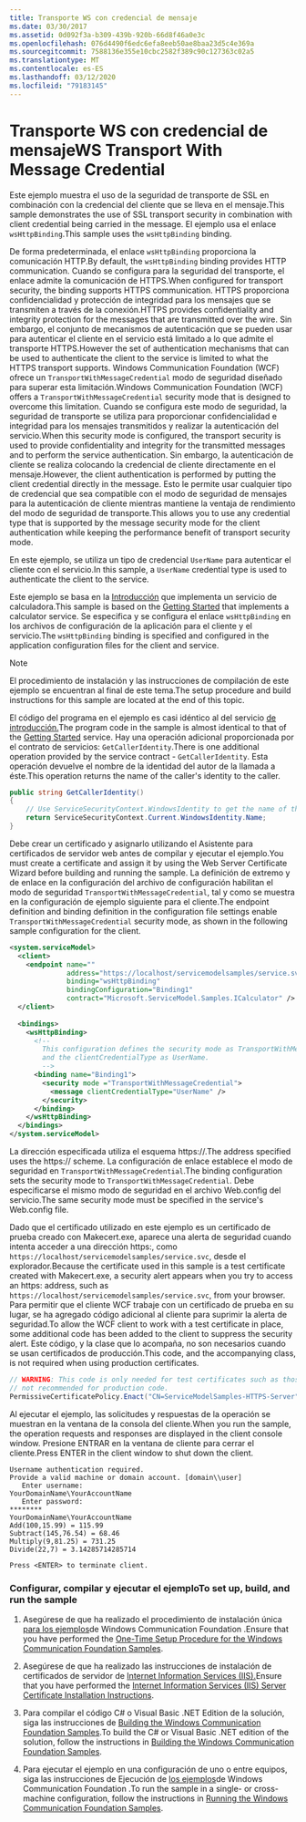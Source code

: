 ```yaml
---
title: Transporte WS con credencial de mensaje
ms.date: 03/30/2017
ms.assetid: 0d092f3a-b309-439b-920b-66d8f46a0e3c
ms.openlocfilehash: 076d4490f6edc6efa8eeb50ae8baa23d5c4e369a
ms.sourcegitcommit: 7588136e355e10cbc2582f389c90c127363c02a5
ms.translationtype: MT
ms.contentlocale: es-ES
ms.lasthandoff: 03/12/2020
ms.locfileid: "79183145"
---
```

# <a name="ws-transport-with-message-credential"></a><span data-ttu-id="d0781-102">Transporte WS con credencial de mensaje</span><span class="sxs-lookup"><span data-stu-id="d0781-102">WS Transport With Message Credential</span></span>
<span data-ttu-id="d0781-103">Este ejemplo muestra el uso de la seguridad de transporte de SSL en combinación con la credencial del cliente que se lleva en el mensaje.</span><span class="sxs-lookup"><span data-stu-id="d0781-103">This sample demonstrates the use of SSL transport security in combination with client credential being carried in the message.</span></span> <span data-ttu-id="d0781-104">El ejemplo usa el enlace `wsHttpBinding`.</span><span class="sxs-lookup"><span data-stu-id="d0781-104">This sample uses the `wsHttpBinding` binding.</span></span>  
  
 <span data-ttu-id="d0781-105">De forma predeterminada, el enlace `wsHttpBinding` proporciona la comunicación HTTP.</span><span class="sxs-lookup"><span data-stu-id="d0781-105">By default, the `wsHttpBinding` binding provides HTTP communication.</span></span> <span data-ttu-id="d0781-106">Cuando se configura para la seguridad del transporte, el enlace admite la comunicación de HTTPS.</span><span class="sxs-lookup"><span data-stu-id="d0781-106">When configured for transport security, the binding supports HTTPS communication.</span></span> <span data-ttu-id="d0781-107">HTTPS proporciona confidencialidad y protección de integridad para los mensajes que se transmiten a través de la conexión.</span><span class="sxs-lookup"><span data-stu-id="d0781-107">HTTPS provides confidentiality and integrity protection for the messages that are transmitted over the wire.</span></span> <span data-ttu-id="d0781-108">Sin embargo, el conjunto de mecanismos de autenticación que se pueden usar para autenticar el cliente en el servicio está limitado a lo que admite el transporte HTTPS.</span><span class="sxs-lookup"><span data-stu-id="d0781-108">However the set of authentication mechanisms that can be used to authenticate the client to the service is limited to what the HTTPS transport supports.</span></span> <span data-ttu-id="d0781-109">Windows Communication Foundation (WCF) ofrece un `TransportWithMessageCredential` modo de seguridad diseñado para superar esta limitación.</span><span class="sxs-lookup"><span data-stu-id="d0781-109">Windows Communication Foundation (WCF) offers a `TransportWithMessageCredential` security mode that is designed to overcome this limitation.</span></span> <span data-ttu-id="d0781-110">Cuando se configura este modo de seguridad, la seguridad de transporte se utiliza para proporcionar confidencialidad e integridad para los mensajes transmitidos y realizar la autenticación del servicio.</span><span class="sxs-lookup"><span data-stu-id="d0781-110">When this security mode is configured, the transport security is used to provide confidentiality and integrity for the transmitted messages and to perform the service authentication.</span></span> <span data-ttu-id="d0781-111">Sin embargo, la autenticación de cliente se realiza colocando la credencial de cliente directamente en el mensaje.</span><span class="sxs-lookup"><span data-stu-id="d0781-111">However, the client authentication is performed by putting the client credential directly in the message.</span></span> <span data-ttu-id="d0781-112">Esto le permite usar cualquier tipo de credencial que sea compatible con el modo de seguridad de mensajes para la autenticación de cliente mientras mantiene la ventaja de rendimiento del modo de seguridad de transporte.</span><span class="sxs-lookup"><span data-stu-id="d0781-112">This allows you to use any credential type that is supported by the message security mode for the client authentication while keeping the performance benefit of transport security mode.</span></span>  
  
 <span data-ttu-id="d0781-113">En este ejemplo, se utiliza un tipo de credencial `UserName` para autenticar el cliente con el servicio.</span><span class="sxs-lookup"><span data-stu-id="d0781-113">In this sample, a `UserName` credential type is used to authenticate the client to the service.</span></span>  
  
 <span data-ttu-id="d0781-114">Este ejemplo se basa en la [Introducción](../../../../docs/framework/wcf/samples/getting-started-sample.md) que implementa un servicio de calculadora.</span><span class="sxs-lookup"><span data-stu-id="d0781-114">This sample is based on the [Getting Started](../../../../docs/framework/wcf/samples/getting-started-sample.md) that implements a calculator service.</span></span> <span data-ttu-id="d0781-115">Se especifica y se configura el enlace `wsHttpBinding` en los archivos de configuración de la aplicación para el cliente y el servicio.</span><span class="sxs-lookup"><span data-stu-id="d0781-115">The `wsHttpBinding` binding is specified and configured in the application configuration files for the client and service.</span></span>  
  
> [!NOTE]
> <span data-ttu-id="d0781-116">El procedimiento de instalación y las instrucciones de compilación de este ejemplo se encuentran al final de este tema.</span><span class="sxs-lookup"><span data-stu-id="d0781-116">The setup procedure and build instructions for this sample are located at the end of this topic.</span></span>  
  
 <span data-ttu-id="d0781-117">El código del programa en el ejemplo es casi idéntico al del servicio [de introducción.](../../../../docs/framework/wcf/samples/getting-started-sample.md)</span><span class="sxs-lookup"><span data-stu-id="d0781-117">The program code in the sample is almost identical to that of the [Getting Started](../../../../docs/framework/wcf/samples/getting-started-sample.md) service.</span></span> <span data-ttu-id="d0781-118">Hay una operación adicional proporcionada por el contrato de servicios: `GetCallerIdentity`.</span><span class="sxs-lookup"><span data-stu-id="d0781-118">There is one additional operation provided by the service contract - `GetCallerIdentity`.</span></span> <span data-ttu-id="d0781-119">Esta operación devuelve el nombre de la identidad del autor de la llamada a éste.</span><span class="sxs-lookup"><span data-stu-id="d0781-119">This operation returns the name of the caller's identity to the caller.</span></span>  

```csharp
public string GetCallerIdentity()  
{  
    // Use ServiceSecurityContext.WindowsIdentity to get the name of the caller.  
    return ServiceSecurityContext.Current.WindowsIdentity.Name;  
}  
```

 <span data-ttu-id="d0781-120">Debe crear un certificado y asignarlo utilizando el Asistente para certificados de servidor web antes de compilar y ejecutar el ejemplo.</span><span class="sxs-lookup"><span data-stu-id="d0781-120">You must create a certificate and assign it by using the Web Server Certificate Wizard before building and running the sample.</span></span> <span data-ttu-id="d0781-121">La definición de extremo y de enlace en la configuración del archivo de configuración habilitan el modo de seguridad `TransportWithMessageCredential`, tal y como se muestra en la configuración de ejemplo siguiente para el cliente.</span><span class="sxs-lookup"><span data-stu-id="d0781-121">The endpoint definition and binding definition in the configuration file settings enable `TransportWithMessageCredential` security mode, as shown in the following sample configuration for the client.</span></span>  
  
```xml  
<system.serviceModel>  
  <client>  
    <endpoint name=""  
              address="https://localhost/servicemodelsamples/service.svc"
              binding="wsHttpBinding"
              bindingConfiguration="Binding1"
              contract="Microsoft.ServiceModel.Samples.ICalculator" />  
  </client>  
  
  <bindings>  
    <wsHttpBinding>  
      <!--   
        This configuration defines the security mode as TransportWithMessageCredential.  
        and the clientCredentialType as UserName.  
        -->  
      <binding name="Binding1">  
        <security mode ="TransportWithMessageCredential">  
          <message clientCredentialType="UserName" />  
        </security>  
      </binding>  
    </wsHttpBinding>  
  </bindings>  
</system.serviceModel>  
```  
  
 <span data-ttu-id="d0781-122">La dirección especificada utiliza el esquema https://.</span><span class="sxs-lookup"><span data-stu-id="d0781-122">The address specified uses the https:// scheme.</span></span> <span data-ttu-id="d0781-123">La configuración de enlace establece el modo de seguridad en `TransportWithMessageCredential`.</span><span class="sxs-lookup"><span data-stu-id="d0781-123">The binding configuration sets the security mode to `TransportWithMessageCredential`.</span></span> <span data-ttu-id="d0781-124">Debe especificarse el mismo modo de seguridad en el archivo Web.config del servicio.</span><span class="sxs-lookup"><span data-stu-id="d0781-124">The same security mode must be specified in the service's Web.config file.</span></span>  
  
 <span data-ttu-id="d0781-125">Dado que el certificado utilizado en este ejemplo es un certificado de prueba creado con Makecert.exe, aparece una alerta de seguridad cuando intenta acceder a una dirección https:, como `https://localhost/servicemodelsamples/service.svc`, desde el explorador.</span><span class="sxs-lookup"><span data-stu-id="d0781-125">Because the certificate used in this sample is a test certificate created with Makecert.exe, a security alert appears when you try to access an https: address, such as  `https://localhost/servicemodelsamples/service.svc`, from your browser.</span></span> <span data-ttu-id="d0781-126">Para permitir que el cliente WCF trabaje con un certificado de prueba en su lugar, se ha agregado código adicional al cliente para suprimir la alerta de seguridad.</span><span class="sxs-lookup"><span data-stu-id="d0781-126">To allow the WCF client to work with a test certificate in place, some additional code has been added to the client to suppress the security alert.</span></span> <span data-ttu-id="d0781-127">Este código, y la clase que lo acompaña, no son necesarios cuando se usan certificados de producción.</span><span class="sxs-lookup"><span data-stu-id="d0781-127">This code, and the accompanying class, is not required when using production certificates.</span></span>  

```csharp
// WARNING: This code is only needed for test certificates such as those created by makecert. It is
// not recommended for production code.  
PermissiveCertificatePolicy.Enact("CN=ServiceModelSamples-HTTPS-Server");  
```
  
 <span data-ttu-id="d0781-128">Al ejecutar el ejemplo, las solicitudes y respuestas de la operación se muestran en la ventana de la consola del cliente.</span><span class="sxs-lookup"><span data-stu-id="d0781-128">When you run the sample, the operation requests and responses are displayed in the client console window.</span></span> <span data-ttu-id="d0781-129">Presione ENTRAR en la ventana de cliente para cerrar el cliente.</span><span class="sxs-lookup"><span data-stu-id="d0781-129">Press ENTER in the client window to shut down the client.</span></span>  
  
```console  
Username authentication required.  
Provide a valid machine or domain account. [domain\\user]  
   Enter username:
YourDomainName\YourAccountName  
   Enter password:
********  
YourDomainName\YourAccountName  
Add(100,15.99) = 115.99  
Subtract(145,76.54) = 68.46  
Multiply(9,81.25) = 731.25  
Divide(22,7) = 3.14285714285714  
  
Press <ENTER> to terminate client.  
```  
  
### <a name="to-set-up-build-and-run-the-sample"></a><span data-ttu-id="d0781-130">Configurar, compilar y ejecutar el ejemplo</span><span class="sxs-lookup"><span data-stu-id="d0781-130">To set up, build, and run the sample</span></span>  
  
1. <span data-ttu-id="d0781-131">Asegúrese de que ha realizado el procedimiento de instalación única [para los ejemplos](../../../../docs/framework/wcf/samples/one-time-setup-procedure-for-the-wcf-samples.md)de Windows Communication Foundation .</span><span class="sxs-lookup"><span data-stu-id="d0781-131">Ensure that you have performed the [One-Time Setup Procedure for the Windows Communication Foundation Samples](../../../../docs/framework/wcf/samples/one-time-setup-procedure-for-the-wcf-samples.md).</span></span>  
  
2. <span data-ttu-id="d0781-132">Asegúrese de que ha realizado las instrucciones de instalación de certificados de servidor de [Internet Information Services (IIS).](../../../../docs/framework/wcf/samples/iis-server-certificate-installation-instructions.md)</span><span class="sxs-lookup"><span data-stu-id="d0781-132">Ensure that you have performed the [Internet Information Services (IIS) Server Certificate Installation Instructions](../../../../docs/framework/wcf/samples/iis-server-certificate-installation-instructions.md).</span></span>  
  
3. <span data-ttu-id="d0781-133">Para compilar el código C# o Visual Basic .NET Edition de la solución, siga las instrucciones de [Building the Windows Communication Foundation Samples](../../../../docs/framework/wcf/samples/building-the-samples.md).</span><span class="sxs-lookup"><span data-stu-id="d0781-133">To build the C# or Visual Basic .NET edition of the solution, follow the instructions in [Building the Windows Communication Foundation Samples](../../../../docs/framework/wcf/samples/building-the-samples.md).</span></span>  
  
4. <span data-ttu-id="d0781-134">Para ejecutar el ejemplo en una configuración de uno o entre equipos, siga las instrucciones de Ejecución de [los ejemplos](../../../../docs/framework/wcf/samples/running-the-samples.md)de Windows Communication Foundation .</span><span class="sxs-lookup"><span data-stu-id="d0781-134">To run the sample in a single- or cross-machine configuration, follow the instructions in [Running the Windows Communication Foundation Samples](../../../../docs/framework/wcf/samples/running-the-samples.md).</span></span>  
